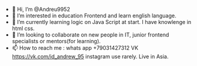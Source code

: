 - 👋 Hi, I’m @Andreu9952
- 👀 I’m interested in education Frontend and learn english language.
- 🌱 I’m currently learning logic on Java Script at start. I have knowlenge in html css.
- 💞️ I’m looking to collaborate on new people in IT, junior frontend specialists or mentors(for learning).
- 📫 How to reach me : whats app +79031427312 VK https://vk.com/id_andrew_95 instagram use rarely. Live in Asia.

<!---
Andreu9952/Andreu9952 is a ✨ special ✨ repository because its `README.md` (this file) appears on your GitHub profile.
You can click the Preview link to take a look at your changes.
--->
